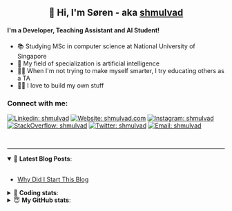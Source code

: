 <h2 align="center">
	👋 Hi, I'm Søren - aka <a href="https://shmulvad.com">shmulvad</a>
</h2>

#### I'm a Developer, Teaching Assistant and AI Student!
- 📚 Studying MSc in computer science at National University of Singapore
- 🧠 My field of specialization is artificial intelligence
- 👨‍🏫 When I'm not trying to make myself smarter, I try educating others as a TA
- 👨‍💻 I love to build my own stuff

### Connect with me:

[![Linkedin: shmulvad](https://img.shields.io/badge/shmulvad-blue?style=flat&logo=Linkedin&logoColor=white)][linkedin]
[![Website: shmulvad.com](https://img.shields.io/badge/shmulvad.com-47CCCC?&style=flat&logo=Google-Chrome&logoColor=white)][website]
[![Instagram: shmulvad](https://img.shields.io/badge/-@shmulvad-purple?style=flat&logo=Instagram&logoColor=white)][instagram]
[![StackOverflow: shmulvad](https://img.shields.io/badge/shmulvad-FE7A16?style=flat&logo=stack-overflow&logoColor=white)][stackOverflow]
[![Twitter: shmulvad](https://img.shields.io/badge/@shmulvad-1ca0f1?style=flat&logo=twitter&logoColor=white)][twitter]
[![Email: shmulvad](https://img.shields.io/badge/shmulvad-D14836?style=flat&logo=gmail&logoColor=white)][mail]

<br />

---

<details open>
 <summary>📕 <b>Latest Blog Posts</b>: </summary>

<br>

<!-- BLOG-POST-LIST:START -->
- [Why Did I Start This Blog](https://shmulvad.com/blog/why-did-start-this-blog)
<!-- BLOG-POST-LIST:END -->

</details>

<!-- --- -->

<details>
 <summary>🤖 <b>Coding stats</b>: </summary>

<br>

<!--START_SECTION:waka-->
**I'm a Night 🦉** 

```text
🌞 Morning    67 commits     ████░░░░░░░░░░░░░░░░░░░░░   17.01% 
🌆 Daytime    111 commits    ███████░░░░░░░░░░░░░░░░░░   28.17% 
🌃 Evening    100 commits    ██████░░░░░░░░░░░░░░░░░░░   25.38% 
🌙 Night      116 commits    ███████░░░░░░░░░░░░░░░░░░   29.44%

```


📊 **This Week I Spent My Time On** 

```text
💬 Programming Languages: 
Python                   16 hrs 14 mins      ████████████████░░░░░░░░░   66.08% 
Other                    4 hrs 28 mins       ████░░░░░░░░░░░░░░░░░░░░░   18.21% 
TeX                      1 hr 46 mins        █░░░░░░░░░░░░░░░░░░░░░░░░   7.22% 
XSLT                     1 hr 27 mins        █░░░░░░░░░░░░░░░░░░░░░░░░   5.94% 
Makefile                 17 mins             ░░░░░░░░░░░░░░░░░░░░░░░░░   1.17%

🔥 Editors: 
VS Code                  17 hrs 49 mins      ██████████████████░░░░░░░   72.52% 
Zsh                      4 hrs 28 mins       ████░░░░░░░░░░░░░░░░░░░░░   18.21% 
Sublime Text             2 hrs 16 mins       ██░░░░░░░░░░░░░░░░░░░░░░░   9.27%

🐱‍💻 Projects: 
3d-computer-vision       11 hrs 27 mins      ███████████░░░░░░░░░░░░░░   46.59% 
Assignments              3 hrs 28 mins       ███░░░░░░░░░░░░░░░░░░░░░░   14.14% 
code                     2 hrs 47 mins       ██░░░░░░░░░░░░░░░░░░░░░░░   11.36% 
neural-networks-deep-lear2 hrs 29 mins       ██░░░░░░░░░░░░░░░░░░░░░░░   10.12% 
nlp-project              1 hr 28 mins        █░░░░░░░░░░░░░░░░░░░░░░░░   6.0%

```


<!--END_SECTION:waka-->

</details>

<!-- --- -->

<details>
 <summary>😇 <b>My GitHub stats</b>: </summary>

<br>

<img align="left" alt="shmulvad's Github Stats" src="https://github-readme-stats.vercel.app/api?username=shmulvad&show_icons=true&hide_border=true" />

</details>



[website]: https://shmulvad.com
[twitter]: https://twitter.com/shmulvad
[linkedin]: https://linkedin.com/in/shmulvad
[instagram]: https://instagram.com/shmulvad
[stackOverflow]: https://stackoverflow.com/users/9248793/shmulvad
[mail]: mailto:shmulvad@gmail.com
[github]: https://github.com/shmulvad
